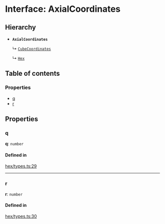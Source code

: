 # Interface: AxialCoordinates

## Hierarchy

- **`AxialCoordinates`**

  ↳ [`CubeCoordinates`](CubeCoordinates.md)

  ↳ [`Hex`](Hex.md)

## Table of contents

### Properties

- [q](AxialCoordinates.md#q)
- [r](AxialCoordinates.md#r)

## Properties

### <a id="q" name="q"></a> q

 **q**: `number`

#### Defined in

[hex/types.ts:29](https://github.com/flauwekeul/honeycomb/blob/next/src/hex/types.ts#L29)

___

### <a id="r" name="r"></a> r

 **r**: `number`

#### Defined in

[hex/types.ts:30](https://github.com/flauwekeul/honeycomb/blob/next/src/hex/types.ts#L30)
